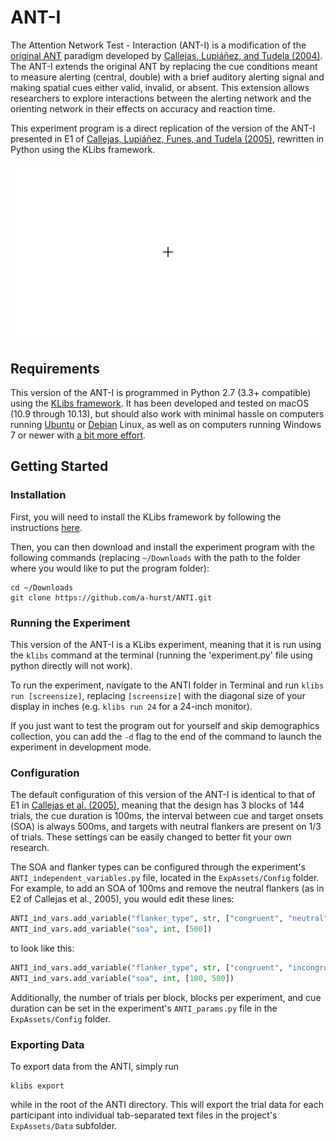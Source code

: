 # ANT-I

The Attention Network Test - Interaction (ANT-I) is a modification of the [original ANT](https://github.com/a-hurst/ANT) paradigm developed by [Callejas, Lupiáñez, and Tudela (2004)](https://doi.org/10.1016/j.bandc.2004.02.012). The ANT-I extends the original ANT by replacing the cue conditions meant to measure alerting (central, double) with a brief auditory alerting signal and making spatial cues either valid, invalid, or absent. This extension allows researchers to explore interactions between the alerting network and the orienting network in their effects on accuracy and reaction time.

This experiment program is a direct replication of the version of the ANT-I presented in E1 of [Callejas, Lupiáñez, Funes, and Tudela (2005)](https://doi.org/10.1007/s00221-005-2365-z), rewritten in Python using the KLibs framework.

![ANTI_animation](klibs_anti.gif)


## Requirements

This version of the ANT-I is programmed in Python 2.7 (3.3+ compatible) using the [KLibs framework](https://github.com/a-hurst/klibs). It has been developed and tested on macOS (10.9 through 10.13), but should also work with minimal hassle on computers running [Ubuntu](https://www.ubuntu.com/download/desktop) or [Debian](https://www.debian.org/distrib/) Linux, as well as on computers running Windows 7 or newer with [a bit more effort](https://github.com/a-hurst/klibs/wiki/Installation-on-Windows).

## Getting Started

### Installation

First, you will need to install the KLibs framework by following the instructions [here](https://github.com/a-hurst/klibs).

Then, you can then download and install the experiment program with the following commands (replacing `~/Downloads` with the path to the folder where you would like to put the program folder):

```
cd ~/Downloads
git clone https://github.com/a-hurst/ANTI.git
```

### Running the Experiment

This version of the ANT-I is a KLibs experiment, meaning that it is run using the `klibs` command at the terminal (running the 'experiment.py' file using python directly will not work).

To run the experiment, navigate to the ANTI folder in Terminal and run `klibs run [screensize]`,
replacing `[screensize]` with the diagonal size of your display in inches (e.g. `klibs run 24` for a 24-inch monitor).

If you just want to test the program out for yourself and skip demographics collection, you can add the `-d` flag to the end of the command to launch the experiment in development mode.


### Configuration

The default configuration of this version of the ANT-I is identical to that of E1 in [Callejas et al. (2005)](https://doi.org/10.1007/s00221-005-2365-z), meaning that the design has 3 blocks of 144 trials, the cue duration is 100ms, the interval between cue and target onsets (SOA) is always 500ms, and targets with neutral flankers are present on 1/3 of trials. These settings can be easily changed to better fit your own research.

The SOA and flanker types can be configured through the experiment's `ANTI_independent_variables.py` file, located in the `ExpAssets/Config` folder. For example, to add an SOA of 100ms and remove the neutral flankers (as in E2 of Callejas et al., 2005), you would edit these lines:

```python
ANTI_ind_vars.add_variable("flanker_type", str, ["congruent", "neutral", "incongruent"])
ANTI_ind_vars.add_variable("soa", int, [500])
```

to look like this:

```python
ANTI_ind_vars.add_variable("flanker_type", str, ["congruent", "incongruent"])
ANTI_ind_vars.add_variable("soa", int, [100, 500])
```

Additionally, the number of trials per block, blocks per experiment, and cue duration can be set in the experiment's `ANTI_params.py` file in the `ExpAssets/Config` folder.
 

### Exporting Data

To export data from the ANTI, simply run

```
klibs export
```

while in the root of the ANTI directory. This will export the trial data for each participant into individual tab-separated text files in the project's `ExpAssets/Data` subfolder.
